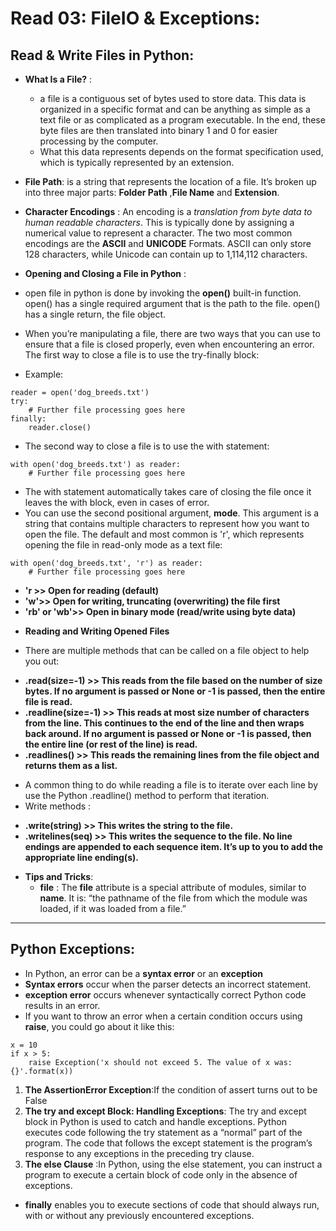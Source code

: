 # Read 03: FileIO & Exceptions:

## Read & Write Files in Python:

* **What Is a File?** : 
  - a file is a contiguous set of bytes used to store data. This data is organized in a specific format and can be anything as simple as a text file or as complicated as a program executable. In the end, these byte files are then translated into binary 1 and 0 for easier processing by the computer.
  - What this data represents depends on the format specification used, which is typically represented by an extension.

* **File Path**: is a string that represents the location of a file. It’s broken up into three major parts: **Folder Path** ,**File Name** and **Extension**.
* **Character Encodings** : An encoding is a *translation from byte data to human readable characters*. This is typically done by assigning a numerical value to represent a character. The two most common encodings are the **ASCII** and **UNICODE** Formats. ASCII can only store 128 characters, while Unicode can contain up to 1,114,112 characters.

* **Opening and Closing a File in Python** :
 - open file in python is done by invoking the **open()** built-in function. open() has a single required argument that is the path to the file. open() has a single return, the file object.

 - When you’re manipulating a file, there are two ways that you can use to ensure that a file is closed properly, even when encountering an error. The first way to close a file is to use the try-finally block:
  - Example:

```
reader = open('dog_breeds.txt')
try:
    # Further file processing goes here
finally:
    reader.close()
```

 - The second way to close a file is to use the with statement:

```
with open('dog_breeds.txt') as reader:
    # Further file processing goes here
```

 - The with statement automatically takes care of closing the file once it leaves the with block, even in cases of error.
 - You can use the second positional argument, **mode**. This argument is a string that contains multiple characters to represent how you want to open the file. The default and most common is 'r', which represents opening the file in read-only mode as a text file:

```
with open('dog_breeds.txt', 'r') as reader:
    # Further file processing goes here
```

  - **'r >> Open for reading (default)**
  - **'w'>> Open for writing, truncating (overwriting) the file first**
  - **'rb' or 'wb'>> Open in binary mode (read/write using byte data)**

* **Reading and Writing Opened Files**
 - There are multiple methods that can be called on a file object to help you out:
  + **.read(size=-1) >> This reads from the file based on the number of size bytes. If no argument is passed or None or -1 is passed, then the entire file is read.**
  + **.readline(size=-1) >> This reads at most size number of characters from the line. This continues to the end of the line and then wraps back around. If no argument is passed or None or -1 is passed, then the entire line (or rest of the line) is read.**
  + **.readlines() >> This reads the remaining lines from the file object and returns them as a list.**
 - A common thing to do while reading a file is to iterate over each line by use the Python .readline() method to perform that iteration.
 - Write methods :
  + **.write(string) >> This writes the string to the file.**
  + **.writelines(seq) >> This writes the sequence to the file. No line endings are appended to each sequence item. It’s up to you to add the appropriate line ending(s).**

* **Tips and Tricks**:
  * __file__ : The __file__ attribute is a special attribute of modules, similar to __name__. It is: “the pathname of the file from which the module was loaded, if it was loaded from a file.” 

--------------------------------------------------------------------

## Python Exceptions: 

* In Python, an error can be a **syntax error** or an **exception**
* **Syntax errors** occur when the parser detects an incorrect statement.
* **exception error** occurs whenever syntactically correct Python code results in an error.
* If you want to throw an error when a certain condition occurs using **raise**, you could go about it like this:

```
x = 10
if x > 5:
    raise Exception('x should not exceed 5. The value of x was: {}'.format(x))
```

1. **The AssertionError Exception**:If the condition of assert turns out to be False
2. **The try and except Block: Handling Exceptions**: The try and except block in Python is used to catch and handle exceptions. Python executes code following the try statement as a “normal” part of the program. The code that follows the except statement is the program’s response to any exceptions in the preceding try clause.
3. **The else Clause** :In Python, using the else statement, you can instruct a program to execute a certain block of code only in the absence of exceptions.

*  **finally** enables you to execute sections of code that should always run, with or without any previously encountered exceptions.

